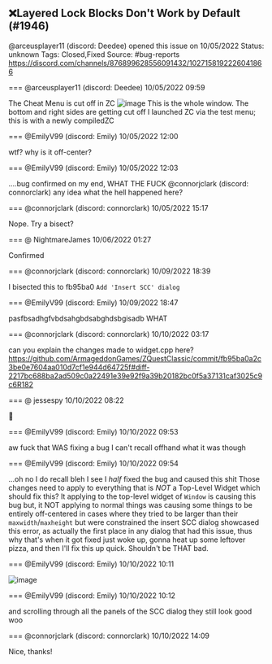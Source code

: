 ## ❌Layered Lock Blocks Don't Work by Default (#1946)
@arceusplayer11 (discord: Deedee) opened this issue on 10/05/2022
Status: unknown
Tags: Closed,Fixed
Source: #bug-reports https://discord.com/channels/876899628556091432/1027158192226041866


=== @arceusplayer11 (discord: Deedee) 10/05/2022 09:59

The Cheat Menu is cut off in ZC
![image](https://cdn.discordapp.com/attachments/1027158192226041866/1027158192460943390/unknown.png?ex=65e83e9c&is=65d5c99c&hm=680728f715776889fefcdf314c832232ac92e532116ffacb8aa5a8a664d8738e&)
This is the whole window. The bottom and right sides are getting cut off
I launched ZC via the test menu; this is with a newly compiledZC

=== @EmilyV99 (discord: Emily) 10/05/2022 12:00

wtf? why is it off-center?

=== @EmilyV99 (discord: Emily) 10/05/2022 12:03

....bug confirmed on my end, WHAT THE FUCK
@connorjclark (discord: connorclark) any idea what the hell happened here?

=== @connorjclark (discord: connorclark) 10/05/2022 15:17

Nope. Try a bisect?

=== @ NightmareJames 10/06/2022 01:27

Confirmed

=== @connorjclark (discord: connorclark) 10/09/2022 18:39

I bisected this to fb95ba0
`Add 'Insert SCC' dialog`

=== @EmilyV99 (discord: Emily) 10/09/2022 18:47

pasfbsadhgfvbdsahgbdsabghdsbgisadb
WHAT

=== @connorjclark (discord: connorclark) 10/10/2022 03:17

can you explain the changes made to widget.cpp here? https://github.com/ArmageddonGames/ZQuestClassic/commit/fb95ba0a2c3be0e7604aa010d7cf1e944d64725f#diff-2217bc688ba2ad509c0a22491e39e92f9a39b20182bc0f5a37131caf3025c9c6R182

=== @ jessespy 10/10/2022 08:22

🍿

=== @EmilyV99 (discord: Emily) 10/10/2022 09:53

aw fuck
that WAS fixing a bug
I can't recall offhand what it was though

=== @EmilyV99 (discord: Emily) 10/10/2022 09:54

...oh no I do recall
bleh I see
I *half* fixed the bug
and caused this shit
Those changes need to apply to everything that is *NOT* a Top-Level Widget
which should fix this?
It applying to the top-level widget of `Window` is causing this bug
but, it NOT applying to normal things was causing some things to be entirely off-centered in cases where they tried to be larger than their `maxwidth`/`maxheight` but were constrained
the insert SCC dialog showcased this error, as actually the first place in any dialog that had this issue, thus why that's when it got fixed
just woke up, gonna heat up some leftover pizza, and then I'll fix this up quick. Shouldn't be THAT bad.

=== @EmilyV99 (discord: Emily) 10/10/2022 10:11


![image](https://cdn.discordapp.com/attachments/1027158192226041866/1028972928810897409/unknown.png?ex=65e59e37&is=65d32937&hm=e9c265fa30aaef97866a5d6022ba2c8efbb967920bed12d24bb7af72cf8dc844&)

=== @EmilyV99 (discord: Emily) 10/10/2022 10:12

and scrolling through all the panels of the SCC dialog they still look good
woo

=== @connorjclark (discord: connorclark) 10/10/2022 14:09

Nice, thanks!

